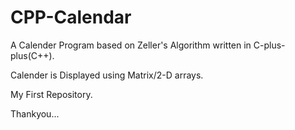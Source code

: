 # CPP-Calendar
A Calender Program based on Zeller's Algorithm written in C-plus-plus(C++).

Calender is Displayed using Matrix/2-D arrays.

My First Repository.

Thankyou...
